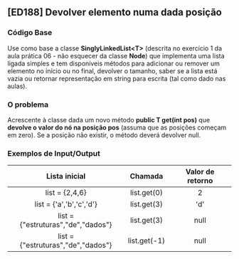 ## [ED188] Devolver elemento numa dada posição

### Código Base

Use como base a classe **SinglyLinkedList&lt;T&gt;** (descrita no exercício 1 da aula prática 06 - não esquecer da classe **Node**) que implementa uma lista ligada simples e tem disponíveis métodos para adicionar ou remover um elemento no início ou no final, devolver o tamanho, saber se a lista está vazia ou retornar representação em string para escrita (tal como dado nas aulas).

### O problema

Acrescente à classe dada um novo método **public T get(int pos)** que **devolve o valor do nó na posição pos** (assuma que as posições começam em zero). Se a posição não existir, o método deverá devolver null.

### Exemplos de Input/Output

| Lista inicial	                     | Chamada  	| Valor de retorno |
|:----------------------------------:|:------------:|:----------------:|
| list = {2,4,6}	                 | list.get(0)	| 2                |
| list = {'a','b','c','d'}	         | list.get(3)	| 'd'              |
| list = {"estruturas","de","dados"} | list.get(3)  | null             |
| list = {"estruturas","de","dados"} | list.get(-1) | null             |
